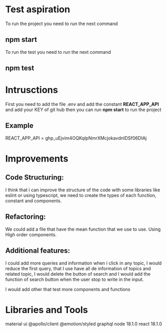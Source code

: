 # Test aspiration

To run the project you need to run the next command

## npm start

To run the test you need to run the next command 

## npm test

# Intrusctions

First you need to add the file .env and add the constant **REACT_APP_API** and add your KEY of git hub
 then you can run **npm start** to run the project

## Example

REACT_APP_API = ghp_uEjvim4OQKqlpNmrXMcjokavdnIDSf06DIAj

# Improvements

## Code Structuring:

I think that i can improve the structure of the code with some libraries like eslint or using typescript, we need to create the types of each function, constant and components.

## Refactoring:

We could add a file that have the mean function that we use to use.
Using High order components.

## Additional features:

I could add more queries and information when i click in any topic, I would reduce the first query, that I use have all de information of topics and related topic, I would delete the button of search and I would add the function of search button when the user stop to write in the input.

I would add other that test more components and functions

# Libraries and Tools
  material ui
  @apollo/client
  @emotion/styled
  graphql
  node 18.1.0
  react 18.1.0
